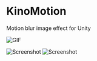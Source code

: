KinoMotion
==========

Motion blur image effect for Unity

![GIF](https://66.media.tumblr.com/7bd939ad9c9c66a4d5191ba7a5d1391a/tumblr_o7h7la8h6Q1qio469o1_400.gif)

![Screenshot](https://67.media.tumblr.com/0bf7cff8ae74e6cd71aaf8e7442b95d3/tumblr_o7h7la8h6Q1qio469o2_400.png)
![Screenshot](https://67.media.tumblr.com/8091b63b11e3382b64048df22b67975f/tumblr_o7h7la8h6Q1qio469o3_400.png)
